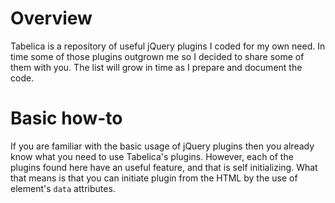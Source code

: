 <h1>Overview</h1>
Tabelica is a repository of useful jQuery plugins I coded for my own need. 
In time some of those plugins outgrown me so I decided to share some of them with you. The list will grow in time as I prepare and document the code. 
<h1>Basic how-to</h1>
If you are familiar with the basic usage of jQuery plugins then you already know what you need to use Tabelica's plugins. 
However, each of the plugins found here have an useful feature, and that is self initializing. What that means is that you can initiate plugin from the HTML by the use of element's <code>data</code> attributes. 
